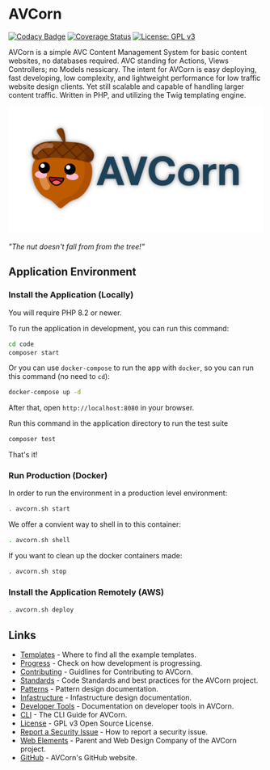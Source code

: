 # AVCorn

[![Codacy Badge](https://app.codacy.com/project/badge/Grade/2b09c4fbdcf94ae18406ae47b986be83)](https://app.codacy.com/gh/blaher/avcorn/dashboard?utm_source=gh&utm_medium=referral&utm_content=&utm_campaign=Badge_grade)
[![Coverage Status](https://coveralls.io/repos/github/AVCorn/avcorn/badge.svg?branch=main)](https://coveralls.io/github/AVCorn/avcorn?main)
[![License: GPL v3](https://img.shields.io/badge/License-GPLv3-blue.svg)](https://www.gnu.org/licenses/gpl-3.0)

AVCorn is a simple AVC Content Management System for basic content websites, no databases required.
AVC standing for Actions, Views Controllers; no Models nessicary.
The intent for AVCorn is easy deploying, fast developing, low complexity, and lightweight performance for low traffic website design clients.
Yet still scalable and capable of handling larger content traffic.
Written in PHP, and utilizing the Twig templating engine.

![AVCorn Logo](docs/images/github-card.png "The nut doesn't fall from from the tree!")

_"The nut doesn't fall from from the tree!"_

## Application Environment

### Install the Application (Locally)

You will require PHP 8.2 or newer.

To run the application in development, you can run this command:

```bash
cd code
composer start
```

Or you can use `docker-compose` to run the app with `docker`, so you can run this command (no need to `cd`):
```bash
docker-compose up -d
```
After that, open `http://localhost:8080` in your browser.

Run this command in the application directory to run the test suite

```bash
composer test
```

That's it!

### Run Production (Docker)

In order to run the environment in a production level environment:
```bash
. avcorn.sh start
```

We offer a convient way to shell in to this container:
```bash
. avcorn.sh shell
```

If you want to clean up the docker containers made:
```bash
. avcorn.sh stop
```

### Install the Application Remotely (AWS)

```bash
. avcorn.sh deploy
```

## Links

*   [Templates](https://github.com/avcorn/avcorn-templates) - Where to find all the example templates.
*   [Progress](docs/TODO.md) - Check on how development is progressing.
*   [Contributing](docs/CONTRIBUTING.md) - Guidlines for Contributing to AVCorn.
*   [Standards](docs/STANDARDS.md) - Code Standards and best practices for the AVCorn project.
*   [Patterns](docs/PATTERNS.md) - Pattern design documentation.
*   [Infastructure](docs/INFASTRUCTURE.md) - Infastructure design documentation.
*   [Developer Tools](docs/TOOLS.md) - Documentation on developer tools in AVCorn.
*   [CLI](docs/CLI.md) - The CLI Guide for AVCorn.
*   [License](docs/LICENSE.md) - GPL v3 Open Source License.
*   [Report a Security Issue](docs/SECURITY.md) - How to report a security issue.
*   [Web Elements](http://webelements.agency) - Parent and Web Design Company of the AVCorn project.
*   [GitHub](https://github.com/avcorn/avcorn) - AVCorn's GitHub website.
